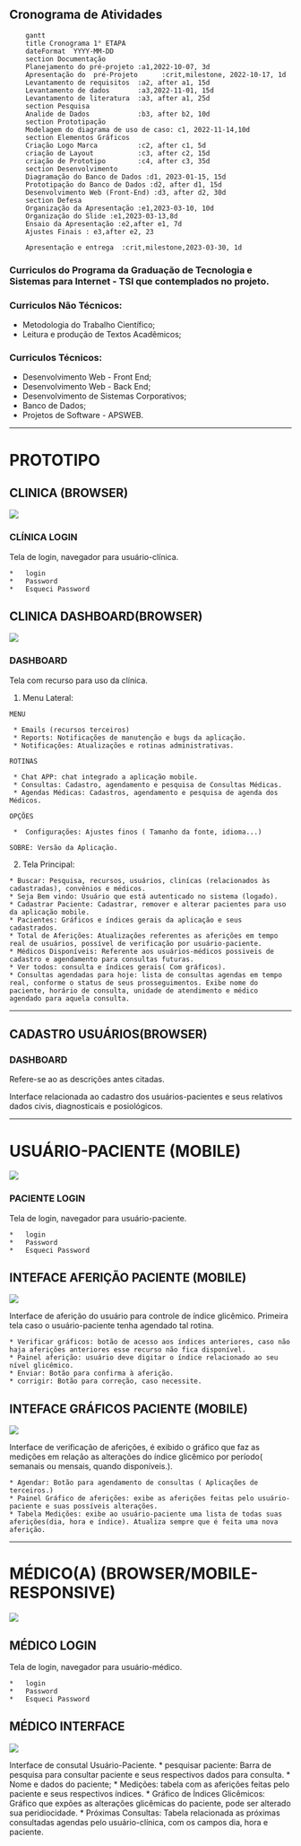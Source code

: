 ## Cronograma de Atividades
``` mermaid
    gantt
    title Cronograma 1° ETAPA
    dateFormat  YYYY-MM-DD
    section Documentação
    Planejamento do pré-projeto :a1,2022-10-07, 3d
    Apresentação do  pré-Projeto      :crit,milestone, 2022-10-17, 1d
    Levantamento de requisitos  :a2, after a1, 15d
    Levantamento de dados       :a3,2022-11-01, 15d
    Levantamento de literatura  :a3, after a1, 25d
    section Pesquisa
    Analide de Dados            :b3, after b2, 10d
    section Prototipação
    Modelagem do diagrama de uso de caso: c1, 2022-11-14,10d
    section Elementos Gráficos
    Criação Logo Marca          :c2, after c1, 5d
    criação de Layout           :c3, after c2, 15d
    criação de Prototipo        :c4, after c3, 35d
    section Desenvolvimento 
    Diagramação do Banco de Dados :d1, 2023-01-15, 15d
    Prototipação do Banco de Dados :d2, after d1, 15d
    Desenvolvimento Web (Front-End) :d3, after d2, 30d
    section Defesa
    Organização da Apresentação :e1,2023-03-10, 10d
    Organização do Slide :e1,2023-03-13,8d
    Ensaio da Apresentação :e2,after e1, 7d
    Ajustes Finais : e3,after e2, 23
  
    Apresentação e entrega  :crit,milestone,2023-03-30, 1d

```
### Curriculos do Programa da Graduação de Tecnologia e Sistemas para Internet - TSI que contemplados no projeto.

### Curriculos Não Técnicos:
* Metodologia do Trabalho Científico;
* Leitura e produção de Textos Acadêmicos;
### Curriculos Técnicos:
* Desenvolvimento Web - Front End;
* Desenvolvimento Web - Back End;
* Desenvolvimento de Sistemas Corporativos;
* Banco de Dados;
* Projetos de Software - APSWEB.

________________________________________
# PROTOTIPO #

## CLINICA (BROWSER) ##
<img src="./img/browserIndex.png">

### CLÍNICA LOGIN ### 

Tela de login, navegador para usuário-clínica.
   
    *   login
    *   Password
    *   Esqueci Password

## CLINICA DASHBOARD(BROWSER) ##
<img src="./img/browserDash.png">

### DASHBOARD ###

Tela com recurso para uso da clínica.

  1. Menu Lateral:
    
    MENU
     
     * Emails (recursos terceiros)
     * Reports: Notificações de manutenção e bugs da aplicação.
     * Notificações: Atualizações e rotinas administrativas.
  
    ROTINAS

     * Chat APP: chat integrado a aplicação mobile.
     * Consultas: Cadastro, agendamento e pesquisa de Consultas Médicas.
     * Agendas Médicas: Cadastros, agendamento e pesquisa de agenda dos Médicos.

    OPÇÕES
   
     *  Configurações: Ajustes finos ( Tamanho da fonte, idioma...)

    SOBRE: Versão da Aplicação.


  2. Tela Principal:
    
    * Buscar: Pesquisa, recursos, usuários, clinícas (relacionados às cadastradas), convênios e médicos.
    * Seja Bem vindo: Usuário que está autenticado no sistema (logado).
    * Cadastrar Paciente: Cadastrar, remover e alterar pacientes para uso da aplicação mobile.
    * Pacientes: Gráficos e índices gerais da aplicação e seus cadastrados.
    * Total de Aferições: Atualizações referentes as aferições em tempo real de usuários, possível de verificação por usuário-paciente.
    * Médicos Disponíveis: Referente aos usuários-médicos possiveis de cadastro e agendamento para consultas futuras.
    * Ver todos: consulta e índices gerais( Com gráficos).
    * Consultas agendadas para hoje: lista de consultas agendas em tempo real, conforme o status de seus prosseguimentos. Exibe nome do paciente, horário de consulta, unidade de atendimento e médico agendado para aquela consulta.
___________________________________________________
## CADASTRO USUÁRIOS(BROWSER) ##

### DASHBOARD ###
Refere-se ao as descrições antes citadas.

Interface relacionada ao cadastro dos usuários-pacientes e seus relativos dados civis, diagnosticais e posiológicos.

_____________________________________________________

# USUÁRIO-PACIENTE (MOBILE) #
<img src="./img/mobileIndex.png">

### PACIENTE LOGIN ###

Tela de login, navegador para usuário-paciente.
   
    *   login
    *   Password
    *   Esqueci Password
  
## INTEFACE AFERIÇÃO PACIENTE (MOBILE) ##
<img src="./img/afermobile.png">

Interface de aferição do usuário para controle de índice glicêmico. Primeira tela caso o usuário-paciente tenha agendado tal rotina.

    * Verificar gráficos: botão de acesso aos índices anteriores, caso não haja aferições anteriores esse recurso não fica disponível.
    * Painel aferição: usuário deve digitar o índice relacionado ao seu nível glicêmico.
    * Enviar: Botão para confirma à aferição.
    * corrigir: Botão para correção, caso necessite.
  
## INTEFACE GRÁFICOS PACIENTE (MOBILE) ##
<img src="./img/modileGrafic.png">

Interface de verificação de aferições, é exibido o gráfico que faz as medições em relação as alterações do índice glicêmico por período( semanais ou mensais, quando disponíveis.).

    * Agendar: Botão para agendamento de consultas ( Aplicações de terceiros.)
    * Painel Gráfico de aferições: exibe as aferições feitas pelo usuário-paciente e suas possíveis alterações.
    * Tabela Medições: exibe ao usuário-paciente uma lista de todas suas aferições(dia, hora e índice). Atualiza sempre que é feita uma nova aferição.
____________________________________________________________  
# MÉDICO(A) (BROWSER/MOBILE- RESPONSIVE) #

<img src="./img/medicIndex.png">

## MÉDICO LOGIN ##

Tela de login, navegador para usuário-médico.
   
    *   login
    *   Password
    *   Esqueci Password

## MÉDICO INTERFACE ##
<img src="./img/medicdash.png">

Interface de consutal Usuário-Paciente. 
    * pesquisar paciente: Barra de pesquisa para consultar paciente e seus respectivos dados para consulta.
    * Nome e dados do paciente;
    * Medições: tabela com as aferições feitas pelo paciente e seus respectivos índices.
    * Gráfico de Índices Glicêmicos: Gráfico que expões as alterações glicêmicas do paciente, pode ser alterado sua peridiocidade.
    * Próximas Consultas: Tabela relacionada as próximas consultadas agendas pelo usuário-clínica, com os campos dia, hora e paciente.